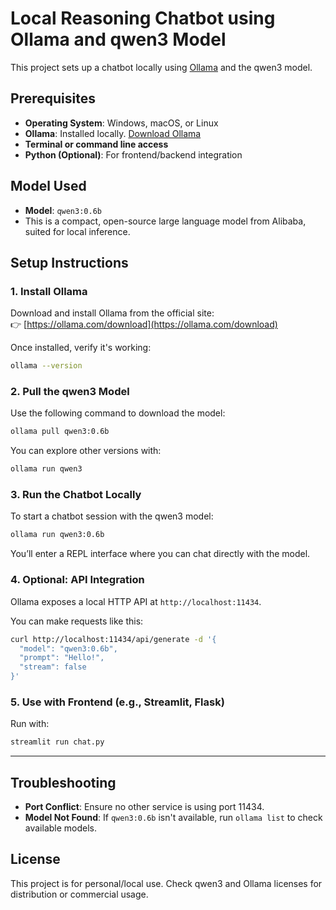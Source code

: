 # Local Reasoning Chatbot using Ollama and qwen3 Model

This project sets up a chatbot locally using [Ollama](https://ollama.com) and the qwen3 model.

## Prerequisites

- **Operating System**: Windows, macOS, or Linux
- **Ollama**: Installed locally. [Download Ollama](https://ollama.com/download)
- **Terminal or command line access**
- **Python (Optional)**: For frontend/backend integration

## Model Used

- **Model**: `qwen3:0.6b`  
- This is a compact, open-source large language model from Alibaba, suited for local inference.

## Setup Instructions

### 1. Install Ollama

Download and install Ollama from the official site:  
👉 [https://ollama.com/download](https://ollama.com/download)

Once installed, verify it's working:

```bash
ollama --version
````

### 2. Pull the qwen3 Model

Use the following command to download the model:

```bash
ollama pull qwen3:0.6b
```

You can explore other versions with:

```bash
ollama run qwen3
```

### 3. Run the Chatbot Locally

To start a chatbot session with the qwen3 model:

```bash
ollama run qwen3:0.6b
```

You’ll enter a REPL interface where you can chat directly with the model.

### 4. Optional: API Integration

Ollama exposes a local HTTP API at `http://localhost:11434`.

You can make requests like this:

```bash
curl http://localhost:11434/api/generate -d '{
  "model": "qwen3:0.6b",
  "prompt": "Hello!",
  "stream": false
}'
```

### 5. Use with Frontend (e.g., Streamlit, Flask)

Run with:

```bash
streamlit run chat.py
```

---

## Troubleshooting

* **Port Conflict**: Ensure no other service is using port 11434.
* **Model Not Found**: If `qwen3:0.6b` isn't available, run `ollama list` to check available models.

## License

This project is for personal/local use. Check qwen3 and Ollama licenses for distribution or commercial usage.
